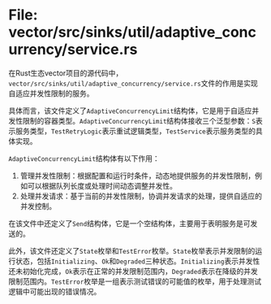 # File: vector/src/sinks/util/adaptive_concurrency/service.rs

在Rust生态vector项目的源代码中，`vector/src/sinks/util/adaptive_concurrency/service.rs`文件的作用是实现自适应并发性限制的服务。

具体而言，该文件定义了`AdaptiveConcurrencyLimit`结构体，它是用于自适应并发性限制的容器类型。`AdaptiveConcurrencyLimit`结构体接收三个泛型参数：`S`表示服务类型，`TestRetryLogic`表示重试逻辑类型，`TestService`表示服务类型的具体实现。

`AdaptiveConcurrencyLimit`结构体有以下作用：
1. 管理并发性限制：根据配置和运行时条件，动态地提供服务的并发性限制，例如可以根据队列长度或处理时间动态调整并发性。
2. 处理并发请求：基于当前的并发性限制，协调并发请求的处理，提供自适应的并发控制。

在该文件中还定义了`Send`结构体，它是一个空结构体，主要用于表明服务是可发送的。

此外，该文件还定义了`State`枚举和`TestError`枚举。`State`枚举表示并发限制的运行状态，包括`Initializing`、`Ok`和`Degraded`三种状态。`Initializing`表示并发性还未初始化完成，`Ok`表示在正常的并发限制范围内，`Degraded`表示在降级的并发限制范围内。`TestError`枚举是一组表示测试错误的可能值的枚举，用于处理测试逻辑中可能出现的错误情况。


